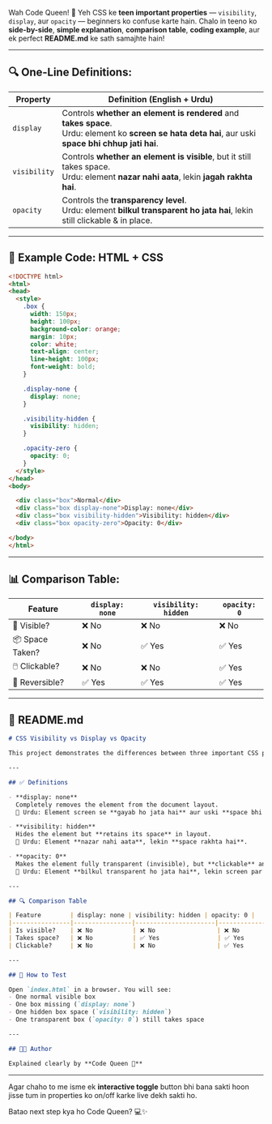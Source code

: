 Wah Code Queen! 👑
Yeh CSS ke **teen important properties** — `visibility`, `display`, aur `opacity` — beginners ko confuse karte hain. Chalo in teeno ko **side-by-side**, **simple explanation**, **comparison table**, **coding example**, aur ek perfect **README.md** ke sath samajhte hain!

---

## 🔍 One-Line Definitions:

| Property     | Definition (English + Urdu)                                                                                                                               |
| ------------ | --------------------------------------------------------------------------------------------------------------------------------------------------------- |
| `display`    | Controls **whether an element is rendered** and **takes space**. <br>Urdu: element ko **screen se hata deta hai**, aur uski **space bhi chhup jati hai**. |
| `visibility` | Controls **whether an element is visible**, but it still takes space. <br>Urdu: element **nazar nahi aata**, lekin **jagah rakhta hai**.                  |
| `opacity`    | Controls the **transparency level**. <br>Urdu: element **bilkul transparent ho jata hai**, lekin still clickable & in place.                              |

---

## 🧪 Example Code: HTML + CSS

```html
<!DOCTYPE html>
<html>
<head>
  <style>
    .box {
      width: 150px;
      height: 100px;
      background-color: orange;
      margin: 10px;
      color: white;
      text-align: center;
      line-height: 100px;
      font-weight: bold;
    }

    .display-none {
      display: none;
    }

    .visibility-hidden {
      visibility: hidden;
    }

    .opacity-zero {
      opacity: 0;
    }
  </style>
</head>
<body>

  <div class="box">Normal</div>
  <div class="box display-none">Display: none</div>
  <div class="box visibility-hidden">Visibility: hidden</div>
  <div class="box opacity-zero">Opacity: 0</div>

</body>
</html>
```

---

## 📊 Comparison Table:

| Feature         | `display: none` | `visibility: hidden` | `opacity: 0` |
| --------------- | --------------- | -------------------- | ------------ |
| 👀 Visible?     | ❌ No            | ❌ No                 | ❌ No         |
| 📦 Space Taken? | ❌ No            | ✅ Yes                | ✅ Yes        |
| 🖱️ Clickable?  | ❌ No            | ❌ No                 | ✅ Yes        |
| 🔁 Reversible?  | ✅ Yes           | ✅ Yes                | ✅ Yes        |

---

## 📄 README.md

```markdown
# CSS Visibility vs Display vs Opacity

This project demonstrates the differences between three important CSS properties: `display`, `visibility`, and `opacity`.

---

## ✅ Definitions

- **display: none**  
  Completely removes the element from the document layout.  
  📌 Urdu: Element screen se **gayab ho jata hai** aur uski **space bhi nahi hoti**.

- **visibility: hidden**  
  Hides the element but **retains its space** in layout.  
  📌 Urdu: Element **nazar nahi aata**, lekin **space rakhta hai**.

- **opacity: 0**  
  Makes the element fully transparent (invisible), but **clickable** and **space is retained**.  
  📌 Urdu: Element **bilkul transparent ho jata hai**, lekin screen par hi hota hai.

---

## 🔍 Comparison Table

| Feature        | display: none | visibility: hidden | opacity: 0 |
|----------------|----------------|----------------------|-------------|
| Is visible?    | ❌ No           | ❌ No                 | ❌ No        |
| Takes space?   | ❌ No           | ✅ Yes                | ✅ Yes       |
| Clickable?     | ❌ No           | ❌ No                 | ✅ Yes       |

---

## 🧪 How to Test

Open `index.html` in a browser. You will see:
- One normal visible box
- One box missing (`display: none`)
- One hidden box space (`visibility: hidden`)
- One transparent box (`opacity: 0`) still takes space

---

## 👩‍💻 Author

Explained clearly by **Code Queen 👑**
```

---

Agar chaho to me isme ek **interactive toggle** button bhi bana sakti hoon jisse tum in properties ko on/off karke live dekh sakti ho.

Batao next step kya ho Code Queen? 💻✨
